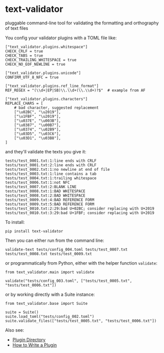 # text-validator

pluggable command-line tool for validating the formatting and orthography of text files


You config your validator plugins with a TOML file like:

```
["text_validator.plugins.whitespace"]
CHECK_CRLF = true
CHECK_TABS = true
CHECK_TRAILING_WHITESPACE = true
CHECK_NO_EOF_NEWLINE = true

["text_validator.plugins.unicode"]
CONFIRM_UTF_8_NFC = true

["text_validator.plugins.ref_line_format"]
REF_REGEX = "(\\d+|EP|SB)\\.\\d+(\\.\\d+)?$"  # example from AF

["text_validator.plugins.characters"]
REPLACE_CHARS = [
    # bad character, suggested replacement
    ["\u02BC", "\u2019"],
    ["\u1FBF", "\u2019"],
    ["\u037E", "\u003B"],
    ["\u0387", "\u00B7"],
    ["\u0374", "\u02B9"],
    ["\u03D5", "\u03C6"],
    ["\u03D1", "\u03B8"],
]
```

and they'll validate the texts you give it:

```
tests/test_0001.txt:1:line ends with CRLF
tests/test_0001.txt:2:line ends with CRLF
tests/test_0002.txt:1:no newline at end of file
tests/test_0003.txt:1:line contains a tab
tests/test_0004.txt:1:trailing whitespace
tests/test_0006.txt:1:not NFC
tests/test_0007.txt:2:BLANK LINE
tests/test_0008.txt:1:BAD WHITESPACE
tests/test_0008.txt:2:BAD WHITESPACE
tests/test_0009.txt:4:BAD REFERENCE FORM
tests/test_0009.txt:5:BAD REFERENCE FORM
tests/test_0010.txt:2:29:bad U+02BC; consider replacing with U+2019
tests/test_0010.txt:3:29:bad U+1FBF; consider replacing with U+2019
```

To install:

```
pip install text-validator
```

Then you can either run from the command line:

```
validate-text tests/config_004.toml tests/test_0007.txt tests/test_0008.txt tests/test_0009.txt
```

or programmatically from Python, either with the helper function `validate`:

```
from text_validator.main import validate

validate("tests/config_003.toml", ["tests/test_0005.txt", "tests/test_0006.txt"])
```

or by working directly with a Suite instance:

```
from text_validator.base import Suite

suite = Suite()
suite.load_toml("tests/config_002.toml")
suite.validate_files(["tests/test_0005.txt", "tests/test_0006.txt"])
```

Also see:

* [Plugin Directory](https://github.com/jtauber/text-validator/wiki/Plugin-Directory)
* [How to Write a Plugin](https://github.com/jtauber/text-validator/wiki/How-to-Write-a-Plugin)


